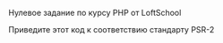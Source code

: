 Нулевое задание по курсу PHP от LoftSchool

Приведите этот код к соответствию стандарту PSR-2

<?php
CONST testConstanta = 'asd';
$user_name = "Igor";

function show_something(){ RETURN 'SOMETHING';}

if (1==1) echo 'hi';



Возможно вам потребуется создать два файла, чтобы полностью удовлетворить условия PSR-2 ;)
